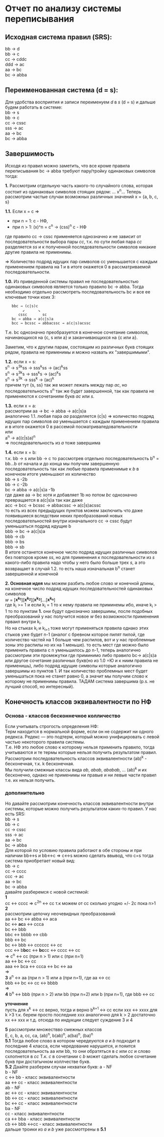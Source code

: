 # Отчет по анализу системы переписывания

## Исходная система правил (SRS):
bb → d<br>
bb → c<br>
cc → cddc<br>
ddd → ac<br>
aa → bc<br>
bc → abba

## Переименованная система (d = s):
Для удобства восприятия и записи переименуем *d* в *s* (d = s) и дальше будем работать в системе: <br>
bb → s<br>
bb → c<br>
cc → cssc<br>
sss → ac<br>
aa → bc<br>
bc → abba 

## Завершимость

Исходя из правил можно заметить, что все кроме правила переписывания bc → abba требуют пару/тройку одинаковых символов тогда:

**1.** Рассмотрим отдельную часть какого-то случайного слова, которая состоит из одинаковых символов стоящих рядом:
... x<sup>n</sup>... 
Теперь рассмотрим частые случаи возможных различных значений x = {a, b, c, s}

**1.1.** Если x = c => 
   - при n = 1: c - НФ,
   - при n > 1: (x)^n = с<sup>n</sup> → (css)<sup>n</sup> c - НФ

где правило cc → cssc применяется однозначно и не зависит от последовательности выбора пары *cc*, т.к. по сути любая пара *cc* разделяется *ss* и к полученной последовательности символов никакие другие правила не применимы.

=> Количество подряд идущих пар символов cc уменьшается с каждым применением правила на 1 и в итоге окажется 0 в рассматриваемой последовательности.

**1.0.** Из приведенной системы правил не последовательностью одинаковых символов является только правило bc → abba. Тогда необходимо отдельно рассмотреть последовательность bc и все ее ключевые точки коих 3:

```
   bbc → (c|s)c
        ↙      ↘
      cssc       sc
   bc → abba → a(c|s)a
   bcc → bcssc → abbacssc → a(c|s)acssc
```

Т.е. bc однозначно преобразуется в конечное сочетание символов, начинающихся на {c, s или a} и заканчивающихся на {c или a}.

Заметим, что к другим парам, состоящим из различных букв стоящих рядом, правила не применимы и можно назвать их "завершимыми".

**1.2.** если x = s: <br>
s<sup>n</sup> → s<sup>3k</sup>ss → sss<sup>k</sup>ss → (ac)<sup>k</sup>ss <br>
s<sup>n</sup> → s<sup>3k</sup>s → sss<sup>k</sup>s → (ac)<sup>k</sup>s <br>
s<sup>n</sup> → s<sup>3k</sup> → sss<sup>k</sup> → (ac)<sup>k</sup> <br>
причем тут {s, ss} так же может лежать между пар *ac*, но последовательность s<sup>n</sup> так же будет завершенной, так как правила не применяются к сочетаниям букв *ac* или *s*.

**1.3.** если x = a: <br>
рассмотрим аа → bc → abba → a(c|s)a <br>
аналогично 1.1. любая пара *аа* разделяется (c|s) => количество подряд идущих пар символов *aa* уменьшается с каждым применением правила и в итоге окажется 0 в рассемой посматриваледовательности <br>
или <br>
a<sup>n</sup> → a((c|s)a)<sup>n</sup> <br>
=> последовательность из *a* тоже завершима


**1.4.** если x = b: <br>
т.к. bb → s или bb → c то рассмотрев отдельно последовательность b<sup>n</sup> = bb...b от начала и до конца мы получим завершенную последовательность так как любые правила применимые к *b* в конечном итоге уменьшают их количество <br>
bb → s -2b<br>
bb → c -2b<br>
bc → abba → a(c|s)a -1b<br>
где даже aa → bc хотя и добавляет 1b но потом *bc* однозначно превращается в a(c|s)a так как 
даже <br> асс → bcc → bcssc → abbacssc → a(c|s)acssc<br>
то есть из всех предыдущих пунктов можем заключить что даже появившиеся вследствии неких преобразований новых последовательностей внутри изначального cc → cssc будут уменьшаться подряд идущие b <br>
bbb → bc → a(c|s)a <br>
bbb → cb <br>
bbb → bs <br>
bbb → sb <br>
В итоге останется конечное число подряд идущих различных символов без повторов кроме *ss*, но для применения к последовательности из *s* какого-либо правила надо чтобы у него было больше трех *s*, а это возвращает в случай 1.2.
то есть наша изначальная b<sup>n</sup> станет завершенной и конечной <br>


**2. Основная идея**
мы можем разбить любое слово *w* конечной длины, на конечное число подряд идущих последовательностей одинаковых символов <br>
*w* = [__x<sup>k<sub>1</sub></sup>__][__x<sup>k<sub>2</sub></sup>__][__x<sup>k<sub>3</sub></sup>__]...[__x<sup>k<sub>n</sub></sup>__] <br>
где k<sub>i</sub> >= 1 и если k<sub>i</sub> = 1 то к нему правила не приминемы ибо, иначе k<sub>i</sub> > 1 то по пунктам **1.** они будут однозначно завершимы, после подобных преобразований у нас получится новое *w* без возможности применения прваил внутри k<sub>i</sub>.<br>
Но на стыках k<sub>i</sub> и k<sub>i+1</sub> тоже могут применяться правила 
однако этих стыков уже будет n-1 (аналог с бревном которое пилят пилой, где количество частей на 1 больше чем распилов, вот и у нас проблемные зоны это распилы но их на 1 меньше). то есть мест где можно было применить правила с n уменьшилось до n-1, теперь аналогично рассмотрим эти промежутки где приминимо либо правило bc→ a(c|s)a или другое сочетание различных букв(но из 1.0 =Ю и к ниим правила не применишь), либо подряд идущие символы которые аналогично завершимы из пунктов 1. И так количество проблемных мест будет уменьшаться пока не станет равно 0, а значит мы получим слово к которому не применимы правила. ТАДАМ система завершима (p.s. не лучший способ, но интересный).

## Конечность классов эквивалентности по НФ
### Основа - классов бесконнечное колличество 
Если учитывать строгость определения НФ:<br>
Терм находится в нормальной форме, если он не содержит ни одного редекса. Редекс — это подтерм, который можно унифицировать с левой частью некоторого правила системы.<br>
Т.е. НФ это любое слово к которому нельзя применить правило, тогда учитываются и те термы которые нельзя получить результатом правил.
Рассмотрим последовательность классов эквивалентности (ab)<sup>k</sup> - бесконечная, т.к. k бесконечная.<br>
Мы получили смежные классы вида *ab*, *abab*, *ababab*, ... (ab)<sup>k</sup> и их бесконечно, однако не применимы ни правые и ни левые части правил т.е. их нельзя получить.
### дополнительно
Но давайте рассмотрим конечность классов эквивалентности внутри системы, которые можно получить результатом каких-то правил.
У нас есть SRS:<br>
bb → s<br>
bb → c<br>
cc → cssc<br>
sss → ac<br>
aa → bc<br>
bc → abba <br>
Для которой по условию правила работают в обе стороны и при наличии bb↔s и bb↔c => c↔s можно сделать ввывод, что c=s тогда система приобретает новый вид:<br>
bb → c<br>
cc → cccc<br>
ccc → ac<br>
aa → bc<br>
bc → abba <br>
давайте разберемся с новой системой:<br>
**1**<br>
cc ↔ cccc => c<sup>2n</sup> ↔ cc т.к можем от cc сколько угодно +/- 2с пока n>1<br>
**2**<br>
рассмотрим цепочку неочевидных преобразований <br>
aa ↔ bc ↔ abba ↔ aca<br>
bc ↔ **ac**a ↔ ccca<br>
bc ↔ bbb <br>
bbc ↔ bbbb ↔ cbb<br>
bbb ↔ bc <br>
bc ↔ bbb ↔ cccccc ↔ cc<br>
ccc ↔ b**bc**c ↔ **bc**cc ↔ cccc ↔ cc<br>
=> c<sup>n</sup> ↔ cc (при n > 1) или с (при n=1)<br>
aa ↔ bc ↔ cc<br>
aaa ↔ bca ↔ ccca ↔ bc ↔ аа<br> =><br>
**3** a<sup>n</sup> ↔ aa (при n > 1) или a (при n=1), где аа ↔ сс<br>
bbb ↔ bc ↔ cc ↔ bbbb<br> =><br>
**4** b<sup>n</sup> ↔ bbb (при n > 2) или bb (при n=2) или b (при n=1), где bbb ↔ сс<br>


**уточнение** <br>
пусть для x<sup>k</sup> ↔ cc верно, тогда и верно b<sup>k+1</sup> ↔ сс
если xxx ↔ xxxx для k >3 т.к. берем просто последние xxx 
аналогично для k > 2 достаточно xx ↔ xxx и т.д.
отсюда по индукции следует суждение 3 и 4


**5**
рассмотрим множествво смежных классов <br>
E, c, b, a, cc, ca, (ab)<sup>n</sup>, b(ab)<sup>n</sup>, a(ba)<sup>n</sup>, (ba)<sup>n</sup><br>
**5.1** Тогда любое слово в котором чередеуются *a* и *b* подходит в последние 4 класса, если  чередование нарушится, и  пояится последовательность аа или bb, то они обратяться в *с* или *сс* и слово схлопнется в *сс* Т.к. *с* в сочетании с *b* может сделать любое сочетание букв при достатычном коллчестве букв.<br>
**5.2** Даайте разберем случаи нехватки букв:
a - NF<br>
b - NF<br>
c ↔ bb - класс эквивалентности<br>
aa ↔ cc - класс эквивалентности<br>
ab - NF<br>
ac ↔ cc - класс эквивалентности<br>
bb ↔ cc - класс эквивалентности<br>
bc ↔ cc - класс эквивалентности<br>
ba - NF<br>
cc  - класс эквивалентности<br>
ca ↔ bba - класс эквивалентности<br>
cb ↔ bbb ↔cc - класс эквивалентности<br>
дальше троики из *а* и *b* уже рассмоттрены в **5.1**





